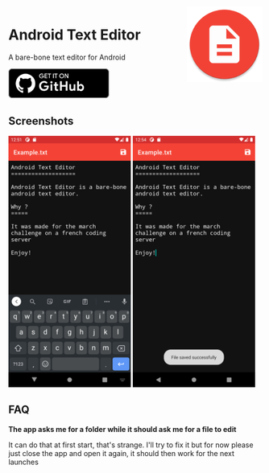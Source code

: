 <img src="./.readme/images/icons/app.png" align="right" width="150px">

<h1>Android Text Editor</h1>

A bare-bone text editor for Android

<a href="https://github.com/victorbnl/android-text-editor/releases/latest"><img src="./.readme/images/badges/github.svg" width="200px"></a>

## Screenshots

<img src="./fastlane/metadata/android/en-US/phoneScreenshots/1.png" height="500px"> <img src="./fastlane/metadata/android/en-US/phoneScreenshots/2.png" height="500px">

## FAQ

**The app asks me for a folder while it should ask me for a file to edit**

It can do that at first start, that's strange. I'll try to fix it but for now please just close the app and open it again, it should then work for the next launches